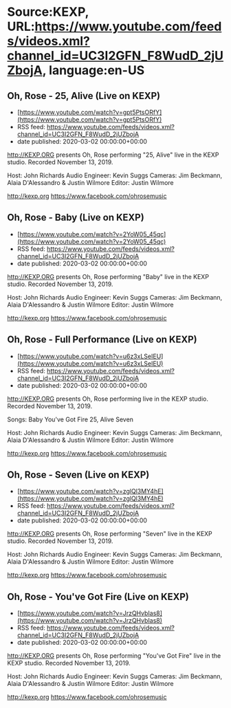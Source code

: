 # Source:KEXP, URL:https://www.youtube.com/feeds/videos.xml?channel_id=UC3I2GFN_F8WudD_2jUZbojA, language:en-US

## Oh, Rose - 25, Alive (Live on KEXP)
 - [https://www.youtube.com/watch?v=gpt5PtsORfY](https://www.youtube.com/watch?v=gpt5PtsORfY)
 - RSS feed: https://www.youtube.com/feeds/videos.xml?channel_id=UC3I2GFN_F8WudD_2jUZbojA
 - date published: 2020-03-02 00:00:00+00:00

http://KEXP.ORG presents Oh, Rose performing "25, Alive" live in the KEXP studio. Recorded November 13, 2019.

Host: John Richards
Audio Engineer: Kevin Suggs
Cameras: Jim Beckmann, Alaia D'Alessandro & Justin Wilmore
Editor: Justin Wilmore

http://kexp.org
https://www.facebook.com/ohrosemusic

## Oh, Rose - Baby (Live on KEXP)
 - [https://www.youtube.com/watch?v=2YoW05_45qc](https://www.youtube.com/watch?v=2YoW05_45qc)
 - RSS feed: https://www.youtube.com/feeds/videos.xml?channel_id=UC3I2GFN_F8WudD_2jUZbojA
 - date published: 2020-03-02 00:00:00+00:00

http://KEXP.ORG presents Oh, Rose performing "Baby" live in the KEXP studio. Recorded November 13, 2019.

Host: John Richards
Audio Engineer: Kevin Suggs
Cameras: Jim Beckmann, Alaia D'Alessandro & Justin Wilmore
Editor: Justin Wilmore

http://kexp.org
https://www.facebook.com/ohrosemusic

## Oh, Rose - Full Performance (Live on KEXP)
 - [https://www.youtube.com/watch?v=u6z3xLSeIEU](https://www.youtube.com/watch?v=u6z3xLSeIEU)
 - RSS feed: https://www.youtube.com/feeds/videos.xml?channel_id=UC3I2GFN_F8WudD_2jUZbojA
 - date published: 2020-03-02 00:00:00+00:00

http://KEXP.ORG presents Oh, Rose performing live in the KEXP studio. Recorded November 13, 2019.

Songs:
Baby
You've Got Fire
25, Alive
Seven

Host: John Richards
Audio Engineer: Kevin Suggs
Cameras: Jim Beckmann, Alaia D'Alessandro & Justin Wilmore
Editor: Justin Wilmore

http://kexp.org
https://www.facebook.com/ohrosemusic

## Oh, Rose - Seven (Live on KEXP)
 - [https://www.youtube.com/watch?v=zglQl3MY4hE](https://www.youtube.com/watch?v=zglQl3MY4hE)
 - RSS feed: https://www.youtube.com/feeds/videos.xml?channel_id=UC3I2GFN_F8WudD_2jUZbojA
 - date published: 2020-03-02 00:00:00+00:00

http://KEXP.ORG presents Oh, Rose performing "Seven" live in the KEXP studio. Recorded November 13, 2019.

Host: John Richards
Audio Engineer: Kevin Suggs
Cameras: Jim Beckmann, Alaia D'Alessandro & Justin Wilmore
Editor: Justin Wilmore

http://kexp.org
https://www.facebook.com/ohrosemusic

## Oh, Rose - You've Got Fire (Live on KEXP)
 - [https://www.youtube.com/watch?v=JrzQHvbIas8](https://www.youtube.com/watch?v=JrzQHvbIas8)
 - RSS feed: https://www.youtube.com/feeds/videos.xml?channel_id=UC3I2GFN_F8WudD_2jUZbojA
 - date published: 2020-03-02 00:00:00+00:00

http://KEXP.ORG presents Oh, Rose performing "You've Got Fire" live in the KEXP studio. Recorded November 13, 2019.

Host: John Richards
Audio Engineer: Kevin Suggs
Cameras: Jim Beckmann, Alaia D'Alessandro & Justin Wilmore
Editor: Justin Wilmore

http://kexp.org
https://www.facebook.com/ohrosemusic

